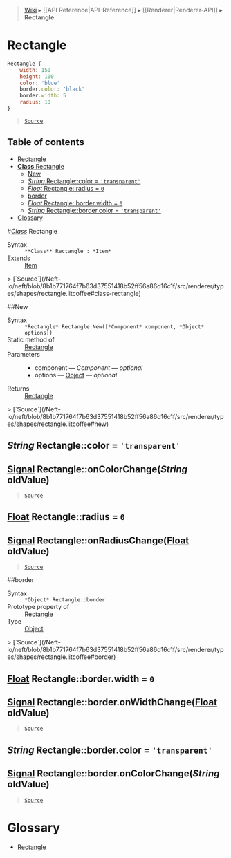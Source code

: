 > [Wiki](Home) ▸ [[API Reference|API-Reference]] ▸ [[Renderer|Renderer-API]] ▸ **Rectangle**

# Rectangle

```javascript
Rectangle {
    width: 150
    height: 100
    color: 'blue'
    border.color: 'black'
    border.width: 5
    radius: 10
}
```

> [`Source`](/Neft-io/neft/blob/8b1b771764f7b63d37551418b52ff56a86d16c1f/src/renderer/types/shapes/rectangle.litcoffee#rectangle)

## Table of contents
* [Rectangle](#rectangle)
* [**Class** Rectangle](#class-rectangle)
  * [New](#new)
  * [*String* Rectangle::color = `'transparent'`](#string-rectanglecolor--transparent)
  * [*Float* Rectangle::radius = `0`](#float-rectangleradius--0)
  * [border](#border)
  * [*Float* Rectangle::border.width = `0`](#float-rectangleborderwidth--0)
  * [*String* Rectangle::border.color = `'transparent'`](#string-rectanglebordercolor--transparent)
* [Glossary](#glossary)

#*[Class](/Neft-io/neft/wiki/Renderer-Class-API#class-class)* Rectangle
<dl><dt>Syntax</dt><dd><code>&#x2A;&#x2A;Class&#x2A;&#x2A; Rectangle : &#x2A;Item&#x2A;</code></dd><dt>Extends</dt><dd><a href="/Neft-io/neft/wiki/Renderer-Item-API#class-item">Item</a></dd></dl>
> [`Source`](/Neft-io/neft/blob/8b1b771764f7b63d37551418b52ff56a86d16c1f/src/renderer/types/shapes/rectangle.litcoffee#class-rectangle)

##New
<dl><dt>Syntax</dt><dd><code>&#x2A;Rectangle&#x2A; Rectangle.New([&#x2A;Component&#x2A; component, &#x2A;Object&#x2A; options])</code></dd><dt>Static method of</dt><dd><a href="/Neft-io/neft/wiki/Renderer-Rectangle-API#class-rectangle">Rectangle</a></dd><dt>Parameters</dt><dd><ul><li>component — <i>Component</i> — <i>optional</i></li><li>options — <a href="/Neft-io/neft/wiki/Utils-API#isobject">Object</a> — <i>optional</i></li></ul></dd><dt>Returns</dt><dd><a href="/Neft-io/neft/wiki/Renderer-Rectangle-API#class-rectangle">Rectangle</a></dd></dl>
> [`Source`](/Neft-io/neft/blob/8b1b771764f7b63d37551418b52ff56a86d16c1f/src/renderer/types/shapes/rectangle.litcoffee#new)

## *String* Rectangle::color = `'transparent'`

## [Signal](/Neft-io/neft/wiki/Signal-API#class-signal) Rectangle::onColorChange(*String* oldValue)

> [`Source`](/Neft-io/neft/blob/8b1b771764f7b63d37551418b52ff56a86d16c1f/src/renderer/types/shapes/rectangle.litcoffee#string-rectanglecolor--transparent-signal-rectangleoncolorchangestring-oldvalue)

## [Float](/Neft-io/neft/wiki/Utils-API#isfloat) Rectangle::radius = `0`

## [Signal](/Neft-io/neft/wiki/Signal-API#class-signal) Rectangle::onRadiusChange([Float](/Neft-io/neft/wiki/Utils-API#isfloat) oldValue)

> [`Source`](/Neft-io/neft/blob/8b1b771764f7b63d37551418b52ff56a86d16c1f/src/renderer/types/shapes/rectangle.litcoffee#float-rectangleradius--0-signal-rectangleonradiuschangefloat-oldvalue)

##border
<dl><dt>Syntax</dt><dd><code>&#x2A;Object&#x2A; Rectangle::border</code></dd><dt>Prototype property of</dt><dd><a href="/Neft-io/neft/wiki/Renderer-Rectangle-API#class-rectangle">Rectangle</a></dd><dt>Type</dt><dd><a href="/Neft-io/neft/wiki/Utils-API#isobject">Object</a></dd></dl>
> [`Source`](/Neft-io/neft/blob/8b1b771764f7b63d37551418b52ff56a86d16c1f/src/renderer/types/shapes/rectangle.litcoffee#border)

## [Float](/Neft-io/neft/wiki/Utils-API#isfloat) Rectangle::border.width = `0`

## [Signal](/Neft-io/neft/wiki/Signal-API#class-signal) Rectangle::border.onWidthChange([Float](/Neft-io/neft/wiki/Utils-API#isfloat) oldValue)

> [`Source`](/Neft-io/neft/blob/8b1b771764f7b63d37551418b52ff56a86d16c1f/src/renderer/types/shapes/rectangle.litcoffee#float-rectangleborderwidth--0-signal-rectangleborderonwidthchangefloat-oldvalue)

## *String* Rectangle::border.color = `'transparent'`

## [Signal](/Neft-io/neft/wiki/Signal-API#class-signal) Rectangle::border.onColorChange(*String* oldValue)

> [`Source`](/Neft-io/neft/blob/8b1b771764f7b63d37551418b52ff56a86d16c1f/src/renderer/types/shapes/rectangle.litcoffee#string-rectanglebordercolor--transparent-signal-rectangleborderoncolorchangestring-oldvalue)

# Glossary

- [Rectangle](#class-rectangle)

